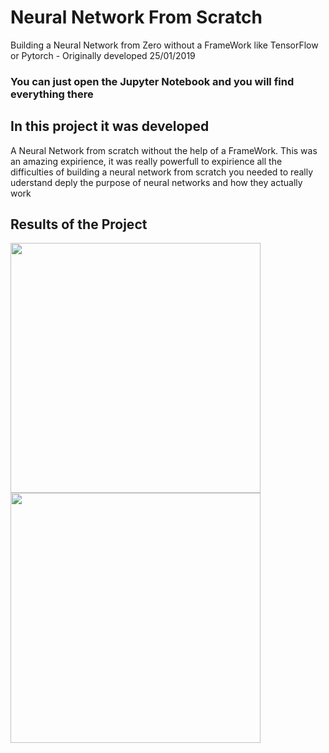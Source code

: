# Neural Network From Scratch

Building a Neural Network from Zero without a FrameWork like TensorFlow or Pytorch - Originally developed 25/01/2019

### You can just open the Jupyter Notebook and you will find everything there 



## In this project it was developed 
A Neural Network from scratch without the help of a FrameWork. This was an amazing expirience, it was really powerfull to expirience all the difficulties of building a neural network from scratch you needed to really uderstand deply the purpose of neural networks and how they actually work 

## Results of the Project 
<img src="Images/loss.png" width="400">

<img src="Images/results.png" width="400">

